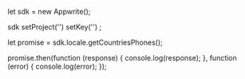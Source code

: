 let sdk = new Appwrite();

sdk
    setProject('')
    setKey('')
;

let promise = sdk.locale.getCountriesPhones();

promise.then(function (response) {
    console.log(response);
}, function (error) {
    console.log(error);
});